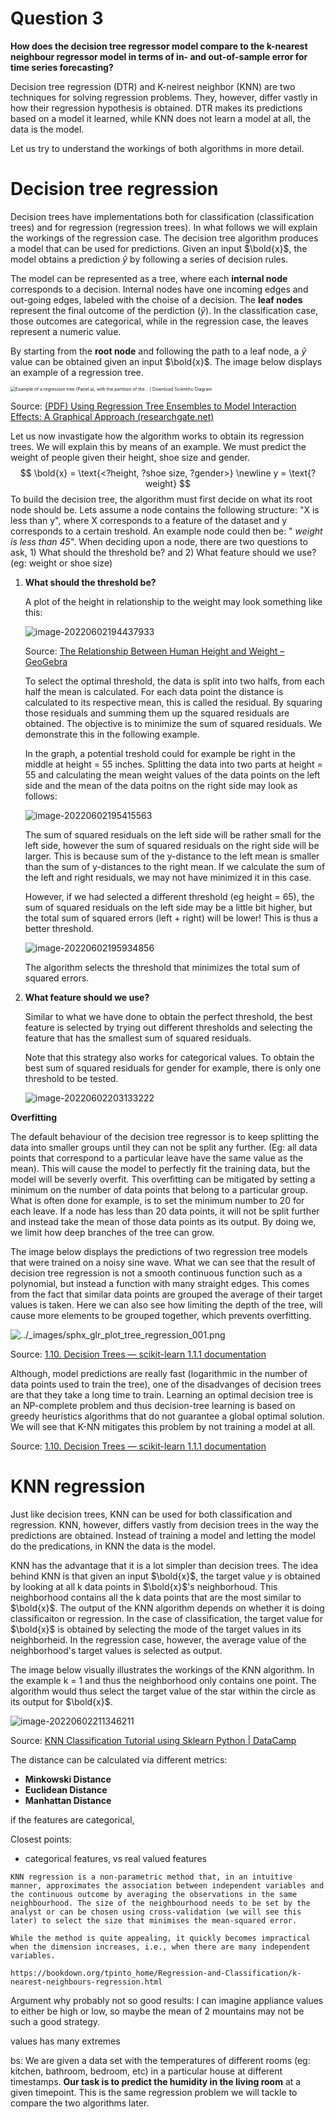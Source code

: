 # Question 3

**How does the decision tree regressor model compare to the k-nearest neighbour regressor model in terms of in- and out-of-sample error for time series forecasting?**

Decision tree regression (DTR) and K-neirest neighbor (KNN) are two techniques for solving regression problems. They, however, differ vastly in how their regression hypothesis is obtained. DTR makes its predictions based on a model it learned, while KNN does not learn a model at all, the data is the model. 

Let us try to understand the workings of both algorithms in more detail.



# Decision tree regression

Decision trees have implementations both for classification (classification trees) and for regression (regression trees). In what follows we will explain the workings of the regression case. The decision tree algorithm produces a model that can be used for predictions. Given an input $\bold{x}$, the model obtains a prediction $\hat y$ by following a series of decision rules. 

The model can be represented as a tree, where each **internal node** corresponds to a decision. Internal nodes have one incoming edges and out-going edges, labeled with the choise of a decision. The **leaf nodes** represent the final outcome of the perdiction ($\hat y$). In the classification case, those outcomes are categorical, while in the regression case, the leaves represent a numeric value.

By starting from the **root node** and following the path to a leaf node, a $\hat y$ value can be obtained given an input $\bold{x}$. The image below displays an example of a regression tree.

<img src="https://www.researchgate.net/profile/Fritz-Schiltz-2/publication/325712556/figure/fig1/AS:636637654552580@1528797653733/Example-of-a-regression-tree-Panel-a-with-the-partition-of-the-covariates-space-Panel.png" alt="Example of a regression tree (Panel a), with the partition of the... |  Download Scientific Diagram" style="zoom:50%;" />

Source: [(PDF) Using Regression Tree Ensembles to Model Interaction Effects: A Graphical Approach (researchgate.net)](https://www.researchgate.net/publication/325712556_Using_Regression_Tree_Ensembles_to_Model_Interaction_Effects_A_Graphical_Approach/figures?lo=1)



Let us now invastigate how the algorithm works to obtain its regression trees. We will explain this by means of an example. We must predict the weight of people given their height, shoe size and gender. 
$$
\bold{x} = \text{<?height, ?shoe size, ?gender>}
\newline
y = \text{?weight}
$$
To build the decision tree, the algorithm must first decide on what its root node should be. Lets assume a node contains the following structure: "X is less than y", where X corresponds to a feature of the dataset and y corresponds to a certain treshold. An example node could then be: " *weight is less than 45*".  When deciding upon a node, there are two questions to ask, 1)  What should the threshold be? and 2) What feature should we use? (eg: weight or shoe size) 

1. **What should the threshold be?**

   A plot of the height in relationship to the weight may look something like this:

   ![image-20220602194437933](C:\GitHub\SFML\image-20220602194437933.png)

   Source: [The Relationship Between Human Height and Weight – GeoGebra](https://www.geogebra.org/m/RRprACv4)

   

   To select the optimal threshold, the data is split into two halfs, from each half the mean is calculated. For each data point the distance is calculated to its respective mean, this is called the residual. By squaring those residuals and summing them up the squared residuals are obtained. The objective is to minimize the sum of squared residuals. We demonstrate this in the following example.

   In the graph, a potential treshold could for example be right in the middle at height = 55 inches. Splitting the data into two parts at height = 55 and calculating the mean weight values of the data points on the left side and the mean of the data poitns on the right side may look as follows:

   ![image-20220602195415563](C:\GitHub\SFML\image-20220602195415563.png)

   The sum of squared residuals on the left side will be rather small for the left side, however the sum of squared residuals on the right side will be larger. This is because sum of the y-distance to the left mean is smaller than the sum of y-distances to the right mean. If we calculate the sum of the left and right residuals, we may not have minimized it in this case.

   However, if we had selected a different threshold (eg height = 65), the sum of squared residuals on the left side may be a little bit higher, but the total sum of squared errors (left + right) will be lower! This is thus a better threshold.

   ![image-20220602195934856](C:\GitHub\SFML\image-20220602195934856.png)

    The algorithm selects the threshold that minimizes the total sum of squared errors.

   

2. **What feature should we use?**

   Similar to what we have done to obtain the perfect threshold, the best feature is selected by trying out different thresholds and selecting the feature that has the smallest sum of squared residuals. 

   Note that this strategy also works for categorical values. To obtain the best sum of squared residuals for gender for example, there is only one threshold to be tested.

   ![image-20220602203133222](C:\GitHub\SFML\image-20220602203133222.png)



**Overfitting**

The default behaviour of the decision tree regressor is to keep splitting the data into smaller groups until they can not be split any further. (Eg: all data points that correspond to a particular leave have the same value as the mean). This will cause the model to perfectly fit the training data, but the model will be severly overfit. This overfitting can be mitigated by setting a minimum on the number of data points that belong to a particular group. What is often done for example, is to set the minimum number to 20 for each leave. If a node has less than 20 data points, it will not be split further and instead take the mean of those data points as its output. By doing we, we limit how deep branches of the tree can grow.

The image below displays the predictions of two regression tree models that were trained on a noisy sine wave. What we can see that the result of decision tree regression is not a smooth continuous function such as a polynomial, but instead a function with many straight edges. This comes from the fact that similar data points are grouped the average of their target values is taken. Here we can also see how limiting the depth of the tree, will cause more elements to be grouped together, which prevents overfitting.



![../_images/sphx_glr_plot_tree_regression_001.png](https://scikit-learn.org/stable/_images/sphx_glr_plot_tree_regression_001.png)

Source: [1.10. Decision Trees — scikit-learn 1.1.1 documentation](https://scikit-learn.org/stable/modules/tree.html#tree)



Although, model predictions are really fast (logarithmic in the number of data points used to train the tree), one of the disadvanges of decision trees are that they take a long time to train. Learning an optimal decision tree is an NP-complete problem and thus decision-tree learning is based on greedy heuristics algorithms that do not guarantee a global optimal solution. We will see that K-NN mitigates this problem by not training a model at all.

Source: [1.10. Decision Trees — scikit-learn 1.1.1 documentation](https://scikit-learn.org/stable/modules/tree.html#tree)



# KNN regression

Just like decision trees, KNN can be used for both classification and regression. KNN, however, differs vastly from decision trees in the way the predictions are obtained. Instead of training a model and letting the model do the predications, in KNN the data is the model. 

KNN has the advantage that it is a lot simpler than decision trees. The idea behind KNN is that given an input $\bold{x}$, the target value $y$ is obtained by looking at all k data points in $\bold{x}$'s neighborhoud. This neighborhood contains all the k data points that are the most similar to $\bold{x}$. The output of the KNN algorithm depends on whether it is doing classificaiton or regression.  In the case of classification, the target value for $\bold{x}$ is obtained by selecting the mode of the target values in its neighborheid. In the regression case, however, the average value of the neighborhood's target values is selected as output. 

The image below visually illustrates the workings of the KNN algorithm. In the example k = 1 and thus the neighborhood only contains one point. The algorithm would thus select the target value of the star within the circle as its output for $\bold{x}$.

![image-20220602211346211](C:\GitHub\SFML\image-20220602211346211.png)

Source: [KNN Classification Tutorial using Sklearn Python | DataCamp](https://www.datacamp.com/tutorial/k-nearest-neighbor-classification-scikit-learn)





The distance can be calculated via different metrics:

- **Minkowski Distance**
- **Euclidean Distance**
- **Manhattan Distance**



if the features are categorical,





Closest points:

- categorical features, vs real valued features



```
KNN regression is a non-parametric method that, in an intuitive manner, approximates the association between independent variables and the continuous outcome by averaging the observations in the same neighbourhood. The size of the neighbourhood needs to be set by the analyst or can be chosen using cross-validation (we will see this later) to select the size that minimises the mean-squared error.

While the method is quite appealing, it quickly becomes impractical when the dimension increases, i.e., when there are many independent variables.

https://bookdown.org/tpinto_home/Regression-and-Classification/k-nearest-neighbours-regression.html
```



Argument why probably not so good results: I can imagine appliance values to either be high or low, so maybe the mean of 2 mountains may not be such a good strategy.

values has many extremes









bs: We are given a data set with the temperatures of different rooms (eg: kitchen, bathroom, bedroom, etc) in a particular house at different timestamps. **Our task is to predict the humidity in the living room** at a given timepoint. This is the same regression problem we will tackle to compare the two algorithms later.

